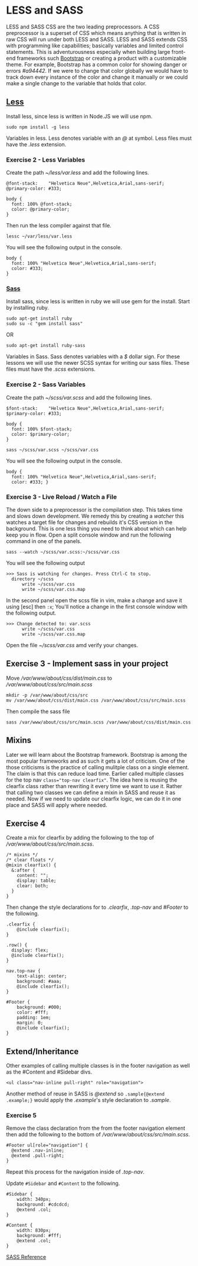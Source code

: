 # LESS and SASS

LESS and SASS CSS are the two leading preprocessors. A CSS preprocessor is a superset of CSS which means anything that is written in raw CSS will run under both LESS and SASS. LESS and SASS extends CSS with programming like capabilities; basically variables and limited control statements. This is adventurousness especially when building large front-end frameworks such [Bootstrap](http://getbootstrap.com/) or creating a product with a customizable theme. For example, Bootstrap has a common color for showing danger or errors _#a94442_. If we were to change that color globally we would have to track down every instance of the color and change it manually or we could make a single change to the variable that holds that color.


## [Less](http://lesscss.org/)

Install less, since less is written in Node.JS we will use npm.

````
sudo npm install -g less
````

Variables in less. Less denotes variable with an _@_ at symbol. Less files must have the _.less_ extension.

### Exercise 2 - Less Variables

Create the path _~/less/var.less_ and add the following lines.
````
@font-stack:    "Helvetica Neue",Helvetica,Arial,sans-serif;
@primary-color: #333;

body {
  font: 100% @font-stack;
  color: @primary-color;
}
````

Then run the less compiler against that file.
````
lessc ~/var/less/var.less
````

You will see the following output in the console.
````
body {
  font: 100% "Helvetica Neue",Helvetica,Arial,sans-serif;
  color: #333;
}
````


### [Sass](http://sass-lang.com/)

Install sass, since less is written in ruby we will use gem for the install. Start by installing ruby.

````
sudo apt-get install ruby
sudo su -c "gem install sass"
````
OR

````
sudo apt-get install ruby-sass
````

Variables in Sass. Sass denotes variables with a _$_ dollar sign. For these lessons we will use the newer SCSS syntax for writing our sass files. These files must have the _.scss_ extensions.

### Exercise 2 - Sass Variables

Create the path _~/scss/var.scss_ and add the following lines.
````
$font-stack:    "Helvetica Neue",Helvetica,Arial,sans-serif;
$primary-color: #333;

body {
  font: 100% $font-stack;
  color: $primary-color;
}
````

````
sass ~/scss/var.scss ~/scss/var.css
````
You will see the following output in the console.
````
body {
  font: 100% "Helvetica Neue",Helvetica,Arial,sans-serif;
  color: #333; }
````

### Exercise 3 - Live Reload / Watch a File

The down side to a preprocessor is the compilation step. This takes time and slows down development. We remedy this by creating a *watcher* this watches a target file for changes and rebuilds it's CSS version in the background. This is one less thing you need to think about which can help keep you in flow. Open a split console window and run the following command in one of the panels.

````
sass --watch ~/scss/var.scss:~/scss/var.css
````

You will see the following output
````
>>> Sass is watching for changes. Press Ctrl-C to stop.
  directory ~/scss
      write ~/scss/var.css
      write ~/scss/var.css.map

````

In the second panel open the scss file in vim, make a change and save it using [esc] then ````:x````; You'll notice a change in the first console window with the following output.

````
>>> Change detected to: var.scss
      write ~/scss/var.css
      write ~/scss/var.css.map

````

Open the file *~/scss/var.css* amd verify your changes.

## Exercise 3 - Implement sass in your project

Move */var/www/about/css/dist/main.css* to */var/www/about/css/src/main.scss*

````
mkdir -p /var/www/about/css/src
mv /var/www/about/css/dist/main.css /var/www/about/css/src/main.scss
````

Then compile the sass file

````
sass /var/www/about/css/src/main.scss /var/www/about/css/dist/main.css
````

## Mixins

Later we will learn about the Bootstrap framework. Bootstrap is among the most popular frameworks and as such it gets a lot of criticism. One of the those criticisms is the practice of calling mulitple class on a single element. The claim is that this can reduce load time. Earlier called multiple classes for the top nav ````class="top-nav clearfix"````. The idea here is reusing the clearfix class rather than rewriting it every time we want to use it. Rather that calling two classes we can define a mixin in SASS and reuse it as needed. Now if we need to update our clearfix logic, we can do it in one place and SASS will apply where needed.

## Exercise 4

Create a mix for clearfix by adding the following to the top of */var/www/about/css/src/main.scss*.
````
/* mixins */
/* clear floats */
@mixin clearfix() {
  &:after {
    content: "";
    display: table;
    clear: both;
  }
}
````

Then change the style declarations for to *.clearfix*, *.top-nav* and *#Footer* to the following.
````
.clearfix {
    @include clearfix();
}

.row() {
  display: flex;
  @include clearfix();
}

nav.top-nav {
    text-align: center;
    background: #aaa;
    @include clearfix();
}

#Footer {
    background: #000;
    color: #fff;
    padding: 1em;
    margin: 0;
    @include clearfix();
}
````

## Extend/Inheritance
Other examples of calling multiple classes is in the footer navigation as well as the #Content and #Sidebar divs.
````
<ul class="nav-inline pull-right" role="navigation">
````

Another method of reuse in SASS is *@extend* so ````.sample{@extend .example;}```` would apply the *.example*'s style declaration to *.sample*.

### Exercise 5
Remove the class declaration from the from the footer navigation element then add the following to the bottom of */var/www/about/css/src/main.scss*.
````
#Footer ul[role="navigation"] {
  @extend .nav-inline;
  @extend .pull-right;
}
````
Repeat this process for the navigation inside of *.top-nav*.

Update ````#Sidebar```` and ````#Content```` to the following.
````
#Sidebar {
    width: 340px;
    background: #cdcdcd;
    @extend .col;
}

#Content {
    width: 830px;
    background: #fff;
    @extend .col;
}
````

[SASS Reference](http://sass-lang.com/documentation/file.SASS_REFERENCE.html)

